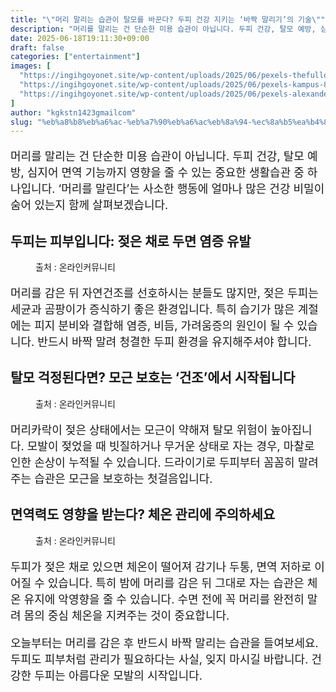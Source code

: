 ```yaml
---
title: "\"머리 말리는 습관이 탈모를 바꾼다? 두피 건강 지키는 ‘바짝 말리기’의 기술\""
description: "머리를 말리는 건 단순한 미용 습관이 아닙니다. 두피 건강, 탈모 예방, 심지어 면역 기능까지 영향을 줄 수 있는 중요한 생활습관 중 하나입니다. ‘머리를 말린다’는 사소한 행동에 얼마나 많은 건강 비밀이 숨어 있는지 함께 살펴보겠습니다."
date: 2025-06-18T19:11:30+09:00
draft: false
categories: ["entertainment"]
images: [
  "https://ingihgoyonet.site/wp-content/uploads/2025/06/pexels-thefullonmonet-28994648-1024x683.jpg"
  "https://ingihgoyonet.site/wp-content/uploads/2025/06/pexels-kampus-8834067-1024x684.jpg"
  "https://ingihgoyonet.site/wp-content/uploads/2025/06/pexels-alexander-mass-748453803-29648642-683x1024.jpg"
]
author: "kgkstn1423gmailcom"
slug: "%eb%a8%b8%eb%a6%ac-%eb%a7%90%eb%a6%ac%eb%8a%94-%ec%8a%b5%ea%b4%80%ec%9d%b4-%ed%83%88%eb%aa%a8%eb%a5%bc-%eb%b0%94%ea%be%bc%eb%8b%a4-%eb%91%90%ed%94%bc-%ea%b1%b4%ea%b0%95-%ec%a7%80%ed%82%a4%eb%8a%94"
---
```


<p style="font-size:18px">머리를 말리는 건 단순한 미용 습관이 아닙니다. 두피 건강, 탈모 예방, 심지어 면역 기능까지 영향을 줄 수 있는 중요한 생활습관 중 하나입니다. ‘머리를 말린다’는 사소한 행동에 얼마나 많은 건강 비밀이 숨어 있는지 함께 살펴보겠습니다.</p> <h2 >두피는 피부입니다: 젖은 채로 두면 염증 유발</h2> <figure ><img src="https://ingihgoyonet.site/wp-content/uploads/2025/06/pexels-thefullonmonet-28994648-1024x683.jpg" alt="" style="aspect-ratio:16/9;object-fit:cover"/><figcaption >출처 : 온라인커뮤니티</figcaption></figure> <p style="font-size:18px">머리를 감은 뒤 자연건조를 선호하시는 분들도 많지만, 젖은 두피는 세균과 곰팡이가 증식하기 좋은 환경입니다. 특히 습기가 많은 계절에는 피지 분비와 결합해 염증, 비듬, 가려움증의 원인이 될 수 있습니다. 반드시 바짝 말려 청결한 두피 환경을 유지해주셔야 합니다.</p> <h2 >탈모 걱정된다면? 모근 보호는 ‘건조’에서 시작됩니다</h2> <figure ><img src="https://ingihgoyonet.site/wp-content/uploads/2025/06/pexels-kampus-8834067-1024x684.jpg" alt="" style="aspect-ratio:16/9;object-fit:cover"/><figcaption >출처 : 온라인커뮤니티</figcaption></figure> <p style="font-size:18px">머리카락이 젖은 상태에서는 모근이 약해져 탈모 위험이 높아집니다. 모발이 젖었을 때 빗질하거나 무거운 상태로 자는 경우, 마찰로 인한 손상이 누적될 수 있습니다. 드라이기로 두피부터 꼼꼼히 말려주는 습관은 모근을 보호하는 첫걸음입니다.</p> <h2 >면역력도 영향을 받는다? 체온 관리에 주의하세요</h2> <figure ><img src="https://ingihgoyonet.site/wp-content/uploads/2025/06/pexels-alexander-mass-748453803-29648642-683x1024.jpg" alt="" style="aspect-ratio:16/9;object-fit:cover"/><figcaption >출처 : 온라인커뮤니티</figcaption></figure> <p style="font-size:18px">두피가 젖은 채로 있으면 체온이 떨어져 감기나 두통, 면역 저하로 이어질 수 있습니다. 특히 밤에 머리를 감은 뒤 그대로 자는 습관은 체온 유지에 악영향을 줄 수 있습니다. 수면 전에 꼭 머리를 완전히 말려 몸의 중심 체온을 지켜주는 것이 중요합니다.</p> <p style="font-size:18px">오늘부터는 머리를 감은 후 반드시 바짝 말리는 습관을 들여보세요. 두피도 피부처럼 관리가 필요하다는 사실, 잊지 마시길 바랍니다. 건강한 두피는 아름다운 모발의 시작입니다.</p>